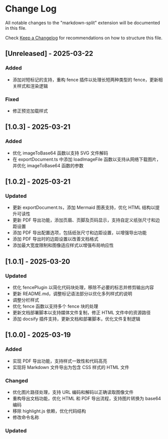 # Change Log

All notable changes to the "markdown-split" extension will be documented in this file.

Check [Keep a Changelog](http://keepachangelog.com/) for recommendations on how to structure this file.

## [Unreleased] - 2025-03-22

### Added
- 添加对短标记的支持，重构 fence 插件以处理长短两种类型的 fence，更新相关样式和渲染逻辑

### Fixed
- 修正预览加载样式

## [1.0.3] - 2025-03-21

### Added
- 优化 imageToBase64 函数以支持 SVG 文件解码
- 在 exportDocument.ts 中添加 loadImageFile 函数以支持从网络下载图片，并优化 imageToBase64 函数的参数

## [1.0.2] - 2025-03-21

### Updated
- 更新 exportDocument.ts，添加 Mermaid 图表支持，优化 HTML 结构以提升可读性
- 更新 PDF 导出功能，添加页眉、页脚及页码显示，支持自定义纸张尺寸和边距设置
- 添加 PDF 导出配置选项，包括纸张尺寸和边距设置，以增强导出功能
- 添加 PDF 导出时的边距设置以改善文档格式
- 添加最大宽度限制和图像适应样式以增强布局响应性

## [1.0.1] - 2025-03-20

### Updated
- 优化 fencePlugin 以简化代码块处理，移除不必要的标志并修剪输出内容
- 更新 README.md，调整标记语法部分以优化多列样式的说明
- 调整分栏样式
- 优化 fence 函数以支持多个 fence 块的处理
- 更新文档部署脚本以支持媒体文件复制，修正 HTML 文件中的资源路径
- 添加 docsify 插件支持，更新文档和部署脚本，优化文件复制逻辑

## [1.0.0] - 2025-03-19

### Added
- 实现 PDF 导出功能，支持样式一致性和代码高亮
- 实现将 Markdown 文件导出为包含 CSS 样式的 HTML 文件

### Changed
- 优化图片路径处理，支持 URL 编码和解码以正确读取图像文件
- 重构导出文档功能，优化 HTML 和 PDF 导出流程，支持图片转换为 base64 编码
- 移除 highlight.js 依赖，优化代码结构
- 修改命令名称

### Updated


